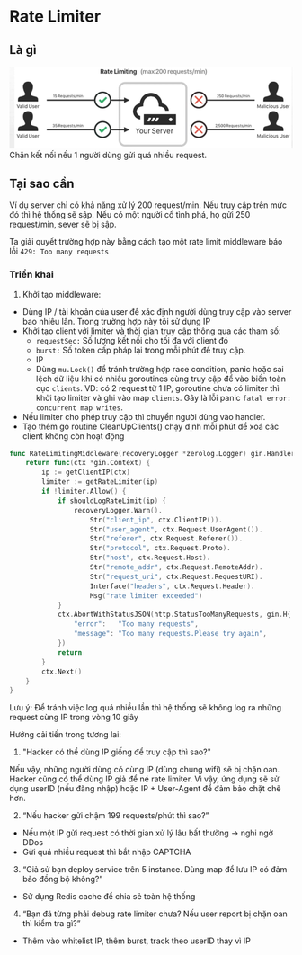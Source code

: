 # Rate Limiter

## Là gì

![alt text](image-12.png)
Chặn kết nối nếu 1 người dùng gửi quá nhiều request.

## Tại sao cần

Ví dụ server chỉ có khả năng xử lý 200 request/min. Nếu truy cập trên mức đó thì hệ thống sẽ sập. Nếu có một người cố tình phá, họ gửi 250 request/min, sever sẽ bị sập.

Ta giải quyết trường hợp này bằng cách tạo một rate limit middleware báo lỗi `429: Too many requests`

### Triển khai

1. Khởi tạo middleware:

- Dùng IP / tài khoản của user để xác định người dùng truy cập vào server bao nhiêu lần. Trong trường hợp này tôi sử dụng IP
- Khởi tạo client với limiter và thời gian truy cập thông qua các tham số:
  - `requestSec:` Số lượng kết nối cho tối đa với client đó
  - `burst:` Số token cấp pháp lại trong mỗi phút để truy cập.
  - IP
  - Dùng `mu.Lock()` để tránh trường hợp race condition, panic hoặc sai lệch dữ liệu khi có nhiều goroutines cùng truy cập để vào biến toàn cục `clients`. VD: có 2 request từ 1 IP, goroutine chưa có limiter thì khởi tạo limiter và ghi vào map `clients`. Gây là lỗi panic `fatal error: concurrent map writes`.
- Nếu limiter cho phép truy cập thì chuyển người dùng vào handler.
- Tạo thêm go routine CleanUpClients() chạy định mỗi phút để xoá các client không còn hoạt động

```go
func RateLimitingMiddleware(recoveryLogger *zerolog.Logger) gin.HandlerFunc {
	return func(ctx *gin.Context) {
		ip := getClientIP(ctx)
		limiter := getRateLimiter(ip)
		if !limiter.Allow() {
			if shouldLogRateLimit(ip) {
				recoveryLogger.Warn().
					Str("client_ip", ctx.ClientIP()).
					Str("user_agent", ctx.Request.UserAgent()).
					Str("referer", ctx.Request.Referer()).
					Str("protocol", ctx.Request.Proto).
					Str("host", ctx.Request.Host).
					Str("remote_addr", ctx.Request.RemoteAddr).
					Str("request_uri", ctx.Request.RequestURI).
					Interface("headers", ctx.Request.Header).
					Msg("rate limiter exceeded")
			}
			ctx.AbortWithStatusJSON(http.StatusTooManyRequests, gin.H{
				"error":   "Too many requests",
				"message": "Too many requests.Please try again",
			})
			return
		}
		ctx.Next()
	}
}
```

Lưu ý: Để tránh việc log quá nhiều lần thì hệ thống sẽ không log ra những request cùng IP trong vòng 10 giây

Hướng cải tiến trong tương lai:

1. "Hacker có thể dùng IP giống để truy cập thì sao?"

Nếu vậy, những người dùng có cùng IP (dùng chung wifi) sẽ bị chặn oan. Hacker cũng có thể dùng IP giả để né rate limiter. Vì vậy, ứng dụng sẽ sử dụng userID (nếu đăng nhập) hoặc IP + User-Agent để đảm bảo chặt chẽ hơn.

2. “Nếu hacker gửi chậm 199 requests/phút thì sao?”

- Nếu một IP gửi request có thời gian xử lý lâu bất thường -> nghi ngờ DDos
- Gửi quá nhiều request thì bắt nhập CAPTCHA

3. “Giả sử bạn deploy service trên 5 instance. Dùng map để lưu IP có đảm bảo đồng bộ không?”

- Sử dụng Redis cache để chia sẻ toàn hệ thống

4. “Bạn đã từng phải debug rate limiter chưa? Nếu user report bị chặn oan thì kiểm tra gì?”

- Thêm vào whitelist IP, thêm burst, track theo userID thay vì IP
